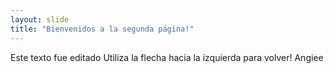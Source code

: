 ```yaml
---
layout: slide
title: "Bienvenidos a la segunda página!"
---
```

Este texto fue editado
Utiliza la flecha hacia la izquierda para volver!
Angiee
